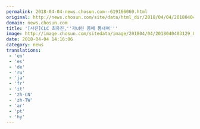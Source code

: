 ```yaml
---
permalink: 2018-04-04-news.chosun.com--619166060.html
original: http://news.chosun.com/site/data/html_dir/2018/04/04/2018040403216.html
domain: news.chosun.com
title: '[사진]CLC 최유진,''가녀린 몸매 뽐내며'''
image: http://image.chosun.com/sitedata/image/201804/04/2018040403129_0.jpg
date: 2018-04-04 14:16:06
category: news
translations: 
 - 'en'
 - 'es'
 - 'de'
 - 'ru'
 - 'ja'
 - 'fr'
 - 'it'
 - 'zh-CN'
 - 'zh-TW'
 - 'ar'
 - 'pt'
 - 'hy'
---
```


